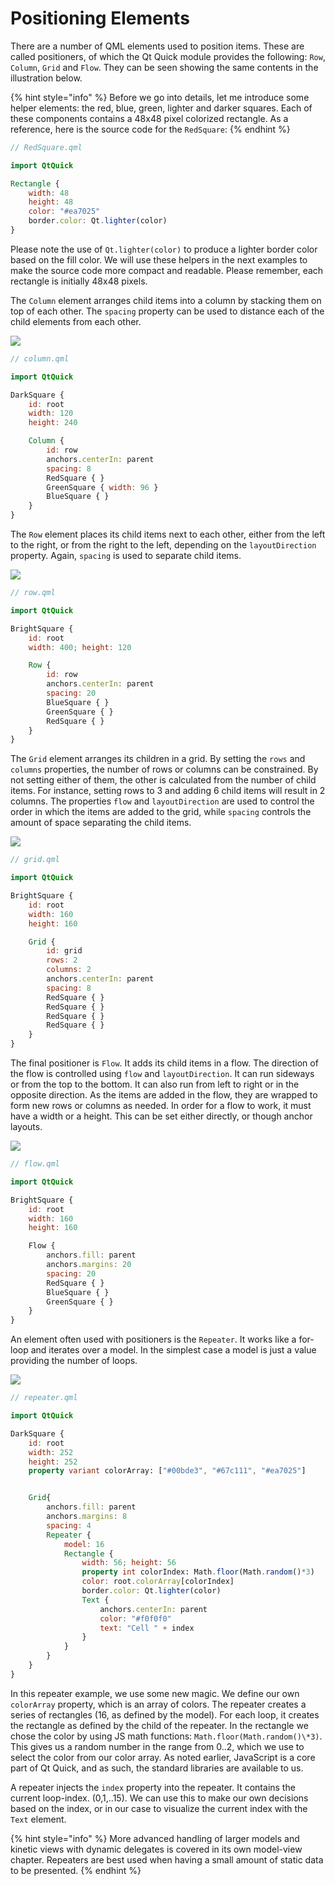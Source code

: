 # Positioning Elements

There are a number of QML elements used to position items. These are called positioners, of which the Qt Quick module provides the following: `Row`, `Column`, `Grid` and `Flow`. They can be seen showing the same contents in the illustration below.


{% hint style="info" %}
Before we go into details, let me introduce some helper elements: the red, blue, green, lighter and darker squares. Each of these components contains a 48x48 pixel colorized rectangle. As a reference, here is the source code for the `RedSquare`:
{% endhint %}

```qml
// RedSquare.qml

import QtQuick

Rectangle {
    width: 48
    height: 48
    color: "#ea7025"
    border.color: Qt.lighter(color)
}
```

Please note the use of `Qt.lighter(color)` to produce a lighter border color based on the fill color. We will use these helpers in the next examples to make the source code more compact and readable. Please remember, each rectangle is initially 48x48 pixels.

The `Column` element arranges child items into a column by stacking them on top of each other. The `spacing` property can be used to distance each of the child elements from each other.

![](./assets/column.png)

```qml
// column.qml

import QtQuick

DarkSquare {
    id: root
    width: 120
    height: 240

    Column {
        id: row
        anchors.centerIn: parent
        spacing: 8
        RedSquare { }
        GreenSquare { width: 96 }
        BlueSquare { }
    }
}
```

The `Row` element places its child items next to each other, either from the left to the right, or from the right to the left, depending on the `layoutDirection` property. Again, `spacing` is used to separate child items.

![](./assets/row.png)

```qml
// row.qml

import QtQuick

BrightSquare {
    id: root
    width: 400; height: 120

    Row {
        id: row
        anchors.centerIn: parent
        spacing: 20
        BlueSquare { }
        GreenSquare { }
        RedSquare { }
    }
}
```

The `Grid` element arranges its children in a grid. By setting the `rows` and `columns` properties, the number of rows or columns can be constrained. By not setting either of them, the other is calculated from the number of child items. For instance, setting rows to 3 and adding 6 child items will result in 2 columns. The properties `flow` and `layoutDirection` are used to control the order in which the items are added to the grid, while `spacing` controls the amount of space separating the child items.

![](./assets/grid.png)

```qml
// grid.qml

import QtQuick

BrightSquare {
    id: root
    width: 160
    height: 160

    Grid {
        id: grid
        rows: 2
        columns: 2
        anchors.centerIn: parent
        spacing: 8
        RedSquare { }
        RedSquare { }
        RedSquare { }
        RedSquare { }
    }
}
```

The final positioner is `Flow`. It adds its child items in a flow. The direction of the flow is controlled using `flow` and `layoutDirection`. It can run sideways or from the top to the bottom. It can also run from left to right or in the opposite direction. As the items are added in the flow, they are wrapped to form new rows or columns as needed. In order for a flow to work, it must have a width or a height. This can be set either directly, or though anchor layouts.

![](./assets/flow.png)

```qml
// flow.qml

import QtQuick

BrightSquare {
    id: root
    width: 160
    height: 160

    Flow {
        anchors.fill: parent
        anchors.margins: 20
        spacing: 20
        RedSquare { }
        BlueSquare { }
        GreenSquare { }
    }
}
```

An element often used with positioners is the `Repeater`. It works like a for-loop and iterates over a model. In the simplest case a model is just a value providing the number of loops.

![](./assets/repeater.png)


```qml
// repeater.qml

import QtQuick

DarkSquare {
    id: root
    width: 252
    height: 252
    property variant colorArray: ["#00bde3", "#67c111", "#ea7025"]


    Grid{
        anchors.fill: parent
        anchors.margins: 8
        spacing: 4
        Repeater {
            model: 16
            Rectangle {
                width: 56; height: 56
                property int colorIndex: Math.floor(Math.random()*3)
                color: root.colorArray[colorIndex]
                border.color: Qt.lighter(color)
                Text {
                    anchors.centerIn: parent
                    color: "#f0f0f0"
                    text: "Cell " + index
                }
            }
        }
    }
}
```

In this repeater example, we use some new magic. We define our own `colorArray` property, which is an array of colors. The repeater creates a series of rectangles (16, as defined by the model). For each loop, it creates the rectangle as defined by the child of the repeater. In the rectangle we chose the color by using JS math functions: `Math.floor(Math.random()\*3)`. This gives us a random number in the range from 0..2, which we use to select the color from our color array. As noted earlier, JavaScript is a core part of Qt Quick, and as such, the standard libraries are available to us.

A repeater injects the `index` property into the repeater. It contains the current loop-index. (0,1,..15). We can use this to make our own decisions based on the index, or in our case to visualize the current index with the `Text` element.

{% hint style="info" %}
More advanced handling of larger models and kinetic views with dynamic delegates is covered in its own model-view chapter. Repeaters are best used when having a small amount of static data to be presented.
{% endhint %}


